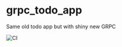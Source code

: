 # grpc_todo_app
Same old todo app but with shiny new GRPC

![CI](https://github.com/infynyxx/grpc_todo_app/workflows/CI/badge.svg)
